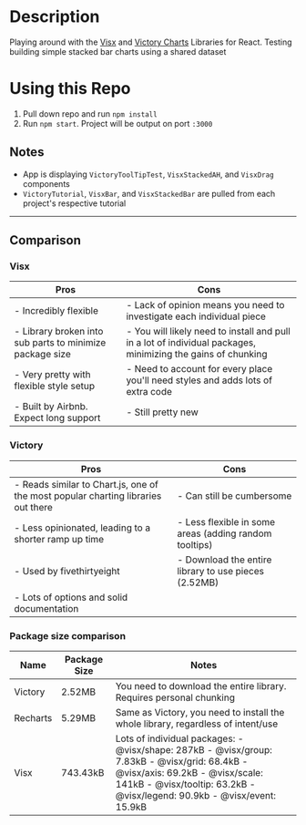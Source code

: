 # Description

Playing around with the [Visx](https://airbnb.io/visx) and [Victory Charts](https://formidable.com/open-source/victory/docs/victory-chart/) Libraries for React. Testing building simple stacked bar charts using a shared dataset


# Using this Repo
1. Pull down repo and run `npm install`
2. Run `npm start`. Project will be output on port `:3000`

## Notes
- App is displaying `VictoryToolTipTest`, `VisxStackedAH`, and `VisxDrag` components
- `VictoryTutorial`, `VisxBar`, and `VisxStackedBar` are pulled from each project's respective tutorial

-------
## Comparison
### Visx
| Pros | Cons |
| ---- | ---- |
| - Incredibly flexible | - Lack of opinion means you need to investigate each individual piece |
| - Library broken into sub parts to minimize package size | - You will likely need to install and pull in a lot of individual packages, minimizing the gains of chunking |
| - Very pretty with flexible style setup | - Need to account for every place you'll need styles and adds lots of extra code |
| - Built by Airbnb. Expect long support | - Still pretty new |

### Victory
| Pros | Cons |
| ---- | ---- |
| - Reads similar to Chart.js, one of the most popular charting libraries out there | - Can still be cumbersome |
| - Less opinionated, leading to a shorter ramp up time | - Less flexible in some areas (adding random tooltips) |
| - Used by fivethirtyeight | - Download the entire library to use pieces (2.52MB) |
| - Lots of options and solid documentation |

### Package size comparison
| Name | Package Size | Notes |
| ---- | ------------ | ----- |
| Victory | 2.52MB | You need to download the entire library. Requires personal chunking |
| Recharts | 5.29MB | Same as Victory, you need to install the whole library, regardless of intent/use |
| Visx | 743.43kB | Lots of individual packages: - @visx/shape: 287kB  - @visx/group: 7.83kB - @visx/grid: 68.4kB - @visx/axis: 69.2kB - @visx/scale: 141kB - @visx/tooltip: 63.2kB - @visx/legend: 90.9kb - @visx/event: 15.9kB |
